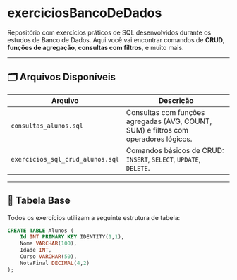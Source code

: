 # exerciciosBancoDeDados
Repositório com exercícios práticos de SQL desenvolvidos durante os estudos de Banco de Dados. Aqui você vai encontrar comandos de **CRUD**, **funções de agregação**, **consultas com filtros**, e muito mais.

---

## 🗂️ Arquivos Disponíveis

| Arquivo                          | Descrição                                                                 |
|----------------------------------|---------------------------------------------------------------------------|
| `consultas_alunos.sql`           | Consultas com funções agregadas (AVG, COUNT, SUM) e filtros com operadores lógicos. |
| `exercicios_sql_crud_alunos.sql` | Comandos básicos de CRUD: `INSERT`, `SELECT`, `UPDATE`, `DELETE`.         |

---

## 🧱 Tabela Base

Todos os exercícios utilizam a seguinte estrutura de tabela:

```sql
CREATE TABLE Alunos (
    Id INT PRIMARY KEY IDENTITY(1,1),
    Nome VARCHAR(100),
    Idade INT,
    Curso VARCHAR(50),
    NotaFinal DECIMAL(4,2)
);
